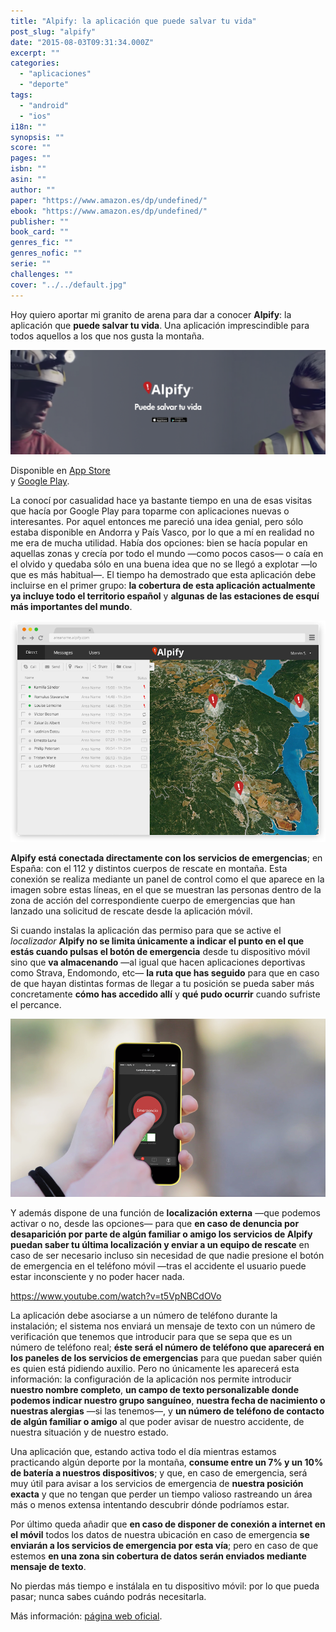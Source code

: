 ```yaml
---
title: "Alpify: la aplicación que puede salvar tu vida"
post_slug: "alpify"
date: "2015-08-03T09:31:34.000Z"
excerpt: ""
categories: 
  - "aplicaciones"
  - "deporte"
tags: 
  - "android"
  - "ios"
i18n: ""
synopsis: ""
score: ""
pages: ""
isbn: ""
asin: ""
author: ""
paper: "https://www.amazon.es/dp/undefined/"
ebook: "https://www.amazon.es/dp/undefined/"
publisher: ""
book_card: ""
genres_fic: ""
genres_nofic: ""
serie: ""
challenges: ""
cover: "../../default.jpg"
---
```


Hoy quiero aportar mi granito de arena para dar a conocer **Alpify**: la aplicación que **puede salvar tu vida**. Una aplicación imprescindible para todos aquellos a los que nos gusta la montaña.

![Alpify](images/alpify.png)

Disponible en [App Store](https://itunes.apple.com/app/alpify/id622546357)  
y [Google Play](https://play.google.com/store/apps/details?id=app.alpify).

La conocí por casualidad hace ya bastante tiempo en una de esas visitas que hacía por Google Play para toparme con aplicaciones nuevas o interesantes. Por aquel entonces me pareció una idea genial, pero sólo estaba disponible en Andorra y País Vasco, por lo que a mí en realidad no me era de mucha utilidad. Había dos opciones: bien se hacía popular en aquellas zonas y crecía por todo el mundo —como pocos casos— o caía en el olvido y quedaba sólo en una buena idea que no se llegó a explotar —lo que es más habitual—. El tiempo ha demostrado que esta aplicación debe incluirse en el primer grupo: **la cobertura de esta aplicación actualmente ya incluye todo el territorio español** y **algunas de las estaciones de esquí más importantes del mundo**.

![Alpify](images/panel-alpify.png)

**Alpify está conectada directamente con los servicios de emergencias**; en España: con el 112 y distintos cuerpos de rescate en montaña. Esta conexión se realiza mediante un panel de control como el que aparece en la imagen sobre estas líneas, en el que se muestran las personas dentro de la zona de acción del correspondiente cuerpo de emergencias que han lanzado una solicitud de rescate desde la aplicación móvil.

Si cuando instalas la aplicación das permiso para que se active el _localizador_ **Alpify no se limita únicamente a indicar el punto en el que estás cuando pulsas el botón de emergencia** desde tu dispositivo móvil sino que **va almacenando** —al igual que hacen aplicaciones deportivas como Strava, Endomondo, etc— **la ruta que has seguido** para que en caso de que hayan distintas formas de llegar a tu posición se pueda saber más concretamente **cómo has accedido allí** y **qué pudo ocurrir** cuando sufriste el percance.

![Alpify](images/alpify-app-movil.png)

Y además dispone de una función de **localización externa** —que podemos activar o no, desde las opciones— para que **en caso de denuncia por desaparición por parte de algún familiar o amigo los servicios de Alpify puedan saber tu última localización y enviar a un equipo de rescate** en caso de ser necesario incluso sin necesidad de que nadie presione el botón de emergencia en el teléfono móvil —tras el accidente el usuario puede estar inconsciente y no poder hacer nada.

https://www.youtube.com/watch?v=t5VpNBCdOVo

La aplicación debe asociarse a un número de teléfono durante la instalación; el sistema nos enviará un mensaje de texto con un número de verificación que tenemos que introducir para que se sepa que es un número de teléfono real; **éste será el número de teléfono que aparecerá en los paneles de los servicios de emergencias** para que puedan saber quién es quien está pidiendo auxilio. Pero no únicamente les aparecerá esta información: la configuración de la aplicación nos permite introducir **nuestro nombre completo**, **un campo de texto personalizable donde podemos indicar nuestro grupo sanguíneo**, **nuestra fecha de nacimiento o nuestras alergias** —si las tenemos—, y **un número de teléfono de contacto de algún familiar o amigo** al que poder avisar de nuestro accidente, de nuestra situación y de nuestro estado.

Una aplicación que, estando activa todo el día mientras estamos practicando algún deporte por la montaña, **consume entre un 7% y un 10% de batería a nuestros dispositivos**; y que, en caso de emergencia, será muy útil para avisar a los servicios de emergencia de **nuestra posición exacta** y que no tengan que perder un tiempo valioso rastreando un área más o menos extensa intentando descubrir dónde podríamos estar.

Por último queda añadir que **en caso de disponer de conexión a internet en el móvil** todos los datos de nuestra ubicación en caso de emergencia **se enviarán a los servicios de emergencia por esta vía**; pero en caso de que estemos **en una zona sin cobertura de datos serán enviados mediante mensaje de texto**.

No pierdas más tiempo e instálala en tu dispositivo móvil: por lo que pueda pasar; nunca sabes cuándo podrás necesitarla.

Más información: [página web oficial](http://www.alpify.com).
